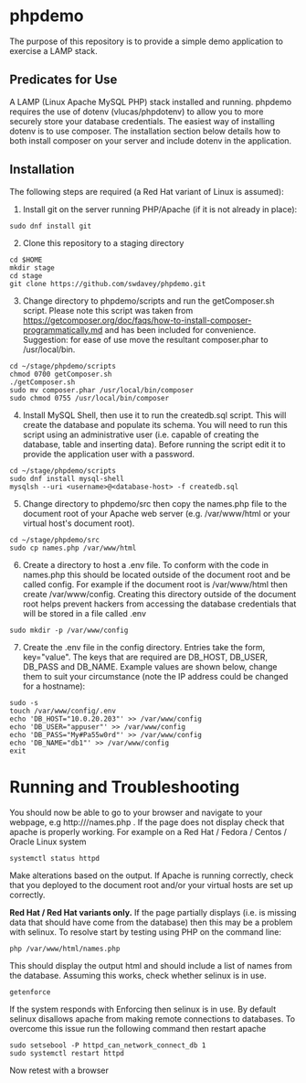 # phpdemo
The purpose of this repository is to provide a simple demo application to exercise a LAMP stack.
## Predicates for Use
A LAMP (Linux Apache MySQL PHP) stack installed and running.
phpdemo requires the use of dotenv (vlucas/phpdotenv) to allow you to more securely store your database credentials. The easiest way of installing dotenv is to use composer. The installation section below details how to both install composer on your server and include dotenv in the application.
## Installation
The following steps are required (a Red Hat variant of Linux is assumed):
1. Install git on the server running PHP/Apache (if it is not already in place):
```shell
sudo dnf install git
```
2. Clone this repository to a staging directory 
```shell
cd $HOME
mkdir stage
cd stage
git clone https://github.com/swdavey/phpdemo.git
```
3. Change directory to phpdemo/scripts and run the getComposer.sh script. Please note this script was taken from https://getcomposer.org/doc/faqs/how-to-install-composer-programmatically.md and has been included for convenience. Suggestion: for ease of use move the resultant composer.phar to /usr/local/bin. 
```shell
cd ~/stage/phpdemo/scripts
chmod 0700 getComposer.sh
./getComposer.sh
sudo mv composer.phar /usr/local/bin/composer
sudo chmod 0755 /usr/local/bin/composer
```
4. Install MySQL Shell, then use it to run the createdb.sql script. This will create the database and populate its schema. You will need to run this script using an administrative user (i.e. capable of creating the database, table and inserting data). Before running the script edit it to provide the application user with a password. 
```shell
cd ~/stage/phpdemo/scripts
sudo dnf install mysql-shell
mysqlsh --uri <username>@<database-host> -f createdb.sql
```
5. Change directory to phpdemo/src then copy the names.php file to the document root of your Apache web server (e.g. /var/www/html or your virtual host's document root).
```shell
cd ~/stage/phpdemo/src
sudo cp names.php /var/www/html
```
6. Create a directory to host a .env file. To conform with the code in names.php this should be located outside of the document root and be called config. For example if the document root is /var/www/html then create /var/www/config. Creating this directory outside of the document root helps prevent hackers from accessing the database credentials that will be stored in a file called .env
```shell
sudo mkdir -p /var/www/config
```
7. Create the .env file in the config directory. Entries take the form, key="value". The keys that are required are DB_HOST, DB_USER, DB_PASS and DB_NAME. Example values are shown below, change them to suit your circumstance (note the IP address could be changed for a hostname):
```shell
sudo -s 
touch /var/www/config/.env
echo 'DB_HOST="10.0.20.203"' >> /var/www/config
echo 'DB_USER="appuser"' >> /var/www/config
echo 'DB_PASS="My#Pa55w0rd"' >> /var/www/config
echo 'DB_NAME="db1"' >> /var/www/config
exit
```
# Running and Troubleshooting
You should now be able to go to your browser and navigate to your webpage, e.g http://<server-ip-address>/names.php . 
If the page does not display check that apache is properly working. For example on a Red Hat / Fedora / Centos / Oracle Linux system
```shell
systemctl status httpd
```
Make alterations based on the output. If Apache is running correctly, check that you deployed to the document root and/or your virtual hosts are set up correctly.
  
**Red Hat / Red Hat variants only.** 
If the page partially displays (i.e. is missing data that should have come from the database) then this may be a problem with selinux. To resolve start by testing using PHP on the command line:
```shell
php /var/www/html/names.php
```
This should display the output html and should include a list of names from the database. Assuming this works, check whether selinux is in use.
```shell
getenforce
```
If the system responds with Enforcing then selinux is in use. By default selinux disallows apache from making remote connections to databases. To overcome this issue run the following command then restart apache
```shell
sudo setsebool -P httpd_can_network_connect_db 1
sudo systemctl restart httpd
```
Now retest with a browser 
